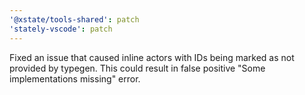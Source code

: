 ```yaml
---
'@xstate/tools-shared': patch
'stately-vscode': patch
---
```


Fixed an issue that caused inline actors with IDs being marked as not provided by typegen. This could result in false positive "Some implementations missing" error.
